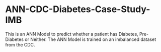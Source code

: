 # ANN-CDC-Diabetes-Case-Study-IMB
This is an ANN Model to predict whether a patient has Diabetes, Pre-Diabetes or Neither. The ANN Model is trained on an imbalanced dataset from the CDC.
